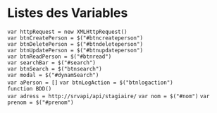 # Listes des Variables
`var httpRequest = new XMLHttpRequest()`  
`var btnCreatePerson = $("#btncreateperson")`  
`var btnDeletePerson = $("#btndeleteperson")`  
`var btnUpdatePerson = $("#btnupdateperson")`  
`var btnReadPerson = $("#btnread")`  
`var searchBar = $("#search")`  
`var btnSearch = $("btnsearch")`  
`var modal = $("#dynamSearch")`  
`var aPerson = []`
`var btnLogAction = $("btnlogaction")`  
`function BDD()`  
`var adress = http://srvapi/api/stagiaire/`
`var nom = $("#nom")`
`var  prenom = $("#prenom")`

